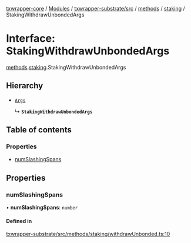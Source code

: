 [txwrapper-core](../README.md) / [Modules](../modules.md) / [txwrapper-substrate/src](../modules/txwrapper_substrate_src.md) / [methods](../modules/txwrapper_substrate_src.methods.md) / [staking](../modules/txwrapper_substrate_src.methods.staking.md) / StakingWithdrawUnbondedArgs

# Interface: StakingWithdrawUnbondedArgs

[methods](../modules/txwrapper_substrate_src.methods.md).[staking](../modules/txwrapper_substrate_src.methods.staking.md).StakingWithdrawUnbondedArgs

## Hierarchy

- [`Args`](../modules/txwrapper_core_src.md#args)

  ↳ **`StakingWithdrawUnbondedArgs`**

## Table of contents

### Properties

- [numSlashingSpans](txwrapper_substrate_src.methods.staking.StakingWithdrawUnbondedArgs.md#numslashingspans)

## Properties

### numSlashingSpans

• **numSlashingSpans**: `number`

#### Defined in

[txwrapper-substrate/src/methods/staking/withdrawUnbonded.ts:10](https://github.com/paritytech/txwrapper-core/blob/d3e4018/packages/txwrapper-substrate/src/methods/staking/withdrawUnbonded.ts#L10)
